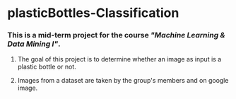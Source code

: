 # plasticBottles-Classification

### This is a mid-term project for the course ***"Machine Learning & Data Mining I"***.

1. The goal of this project is to determine whether an image as input is a plastic bottle or not.

2. Images from a dataset are taken by the group's members and on google image.